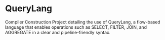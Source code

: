 # QueryLang
Compiler Construction Project detailing the use of QueryLang, a flow-based language that enables operations such as SELECT, FILTER, JOIN, and AGGREGATE in a clear and pipeline-friendly syntax.
